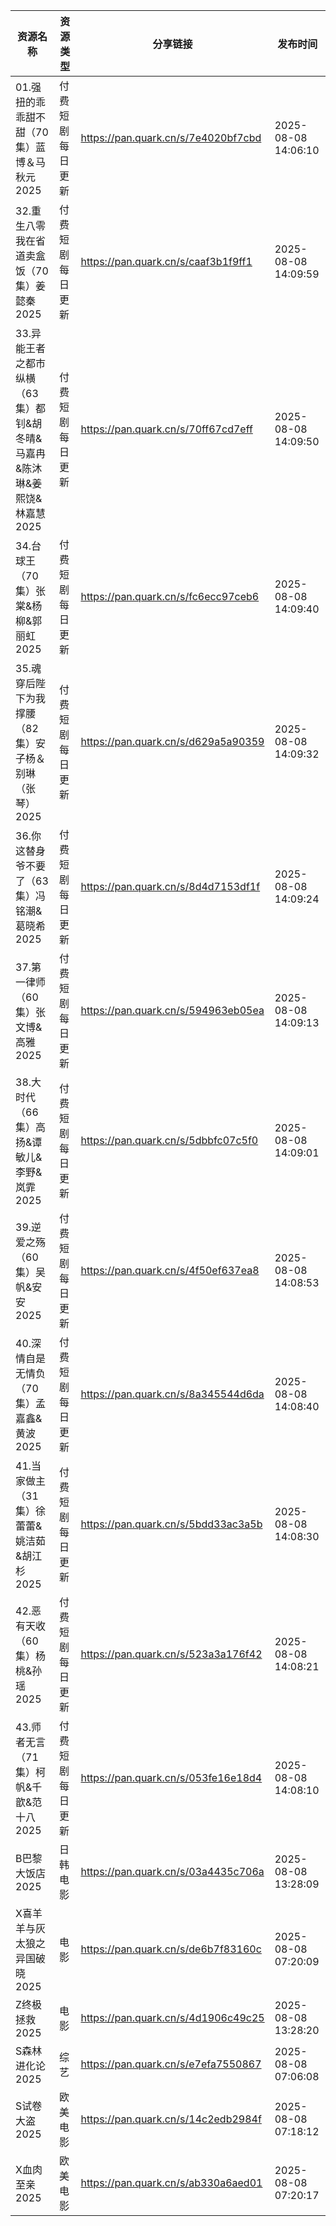 | 资源名称                                        | 资源类型     | 分享链接                                | 发布时间                |
| ------------------------------------------- | -------- | ----------------------------------- | ------------------- |
| 01.强扭的乖乖甜不甜（70集）蓝博＆马秋元2025                  | 付费短剧每日更新 | https://pan.quark.cn/s/7e4020bf7cbd | 2025-08-08 14:06:10 |
| 32.重生八零我在省道卖盒饭（70集）姜懿秦2025                  | 付费短剧每日更新 | https://pan.quark.cn/s/caaf3b1f9ff1 | 2025-08-08 14:09:59 |
| 33.异能王者之都市纵横（63集）都钊&胡冬晴&马嘉冉&陈沐琳&姜熙饶&林嘉慧2025 | 付费短剧每日更新 | https://pan.quark.cn/s/70ff67cd7eff | 2025-08-08 14:09:50 |
| 34.台球王（70集）张棠&杨柳&郭丽虹2025                    | 付费短剧每日更新 | https://pan.quark.cn/s/fc6ecc97ceb6 | 2025-08-08 14:09:40 |
| 35.魂穿后陛下为我撑腰（82集）安子杨＆别琳（张琴）2025             | 付费短剧每日更新 | https://pan.quark.cn/s/d629a5a90359 | 2025-08-08 14:09:32 |
| 36.你这替身爷不要了（63集）冯铭潮&葛晓希2025                 | 付费短剧每日更新 | https://pan.quark.cn/s/8d4d7153df1f | 2025-08-08 14:09:24 |
| 37.第一律师（60集）张文博&高雅2025                      | 付费短剧每日更新 | https://pan.quark.cn/s/594963eb05ea | 2025-08-08 14:09:13 |
| 38.大时代（66集）高扬&谭敏儿&李野&岚霏2025                 | 付费短剧每日更新 | https://pan.quark.cn/s/5dbbfc07c5f0 | 2025-08-08 14:09:01 |
| 39.逆爱之殇（60集）吴帆&安安2025                       | 付费短剧每日更新 | https://pan.quark.cn/s/4f50ef637ea8 | 2025-08-08 14:08:53 |
| 40.深情自是无情负（70集）孟嘉鑫&黄波2025                   | 付费短剧每日更新 | https://pan.quark.cn/s/8a345544d6da | 2025-08-08 14:08:40 |
| 41.当家做主（31集）徐蕾蕾&姚洁茹&胡江杉2025                 | 付费短剧每日更新 | https://pan.quark.cn/s/5bdd33ac3a5b | 2025-08-08 14:08:30 |
| 42.恶有天收（60集）杨桃&孙瑶2025                       | 付费短剧每日更新 | https://pan.quark.cn/s/523a3a176f42 | 2025-08-08 14:08:21 |
| 43.师者无言（71集）柯帆&千歆&范十八2025                   | 付费短剧每日更新 | https://pan.quark.cn/s/053fe16e18d4 | 2025-08-08 14:08:10 |
| B巴黎大饭店2025                                  | 日韩电影     | https://pan.quark.cn/s/03a4435c706a | 2025-08-08 13:28:09 |
| X喜羊羊与灰太狼之异国破晓2025                           | 电影       | https://pan.quark.cn/s/de6b7f83160c | 2025-08-08 07:20:09 |
| Z终极拯救2025                                   | 电影       | https://pan.quark.cn/s/4d1906c49c25 | 2025-08-08 13:28:20 |
| S森林进化论2025                                  | 综艺       | https://pan.quark.cn/s/e7efa7550867 | 2025-08-08 07:06:08 |
| S试卷大盗2025                                   | 欧美电影     | https://pan.quark.cn/s/14c2edb2984f | 2025-08-08 07:18:12 |
| X血肉至亲2025                                   | 欧美电影     | https://pan.quark.cn/s/ab330a6aed01 | 2025-08-08 07:20:17 |
